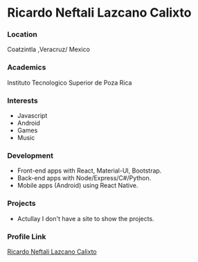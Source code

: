 # Ricardo Neftali Lazcano Calixto

### Location

Coatzintla ,Veracruz/ Mexico

### Academics

Instituto Tecnologico Superior de Poza Rica

### Interests

- Javascript
- Android
- Games
- Music

### Development

- Front-end apps with React, Material-UI, Bootstrap.
- Back-end apps with Node/Express/C#/Python.
- Mobile apps (Android) using React Native.

### Projects

- Actullay I don't have a site to show the projects.

### Profile Link

[Ricardo Neftali Lazcano Calixto](https://github.com/ricnef2121)